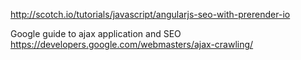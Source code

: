 http://scotch.io/tutorials/javascript/angularjs-seo-with-prerender-io

Google guide to ajax application and SEO   
https://developers.google.com/webmasters/ajax-crawling/